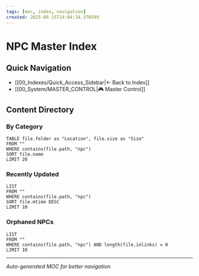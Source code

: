 ```yaml
---
tags: [moc, index, navigation]
created: 2025-08-15T14:04:34.376599
---
```


# NPC Master Index

## Quick Navigation
- [[00_Indexes/Quick_Access_Sidebar|← Back to Index]]
- [[00_System/MASTER_CONTROL|🎮 Master Control]]

## Content Directory

### By Category
```dataview
TABLE file.folder as "Location", file.size as "Size"
FROM ""
WHERE contains(file.path, "npc")
SORT file.name
LIMIT 20
```

### Recently Updated
```dataview
LIST
FROM ""
WHERE contains(file.path, "npc")
SORT file.mtime DESC
LIMIT 10
```

### Orphaned NPCs
```dataview
LIST
FROM ""
WHERE contains(file.path, "npc") AND length(file.inlinks) = 0
LIMIT 10
```

---
*Auto-generated MOC for better navigation*
